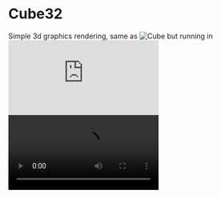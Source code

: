 # Cube32
Simple 3d graphics rendering, same as ![Cube](https://github.com/mustaffxx/Cube) but running in ![STM32F429I-DISC1](https://www.st.com/en/evaluation-tools/32f429idiscovery.html)
![Cube32](gif/cube32.mp4)
